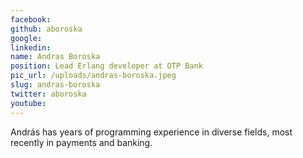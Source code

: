 ```yaml
---
facebook: 
github: aboroska
google: 
linkedin: 
name: Andras Boroska
position: Lead Erlang developer at OTP Bank
pic_url: /uploads/andras-boroska.jpeg
slug: andras-boroska
twitter: aboroska
youtube: 
---
```

<p>Andr&aacute;s has years of programming experience in diverse fields, most recently in payments and banking.</p>
